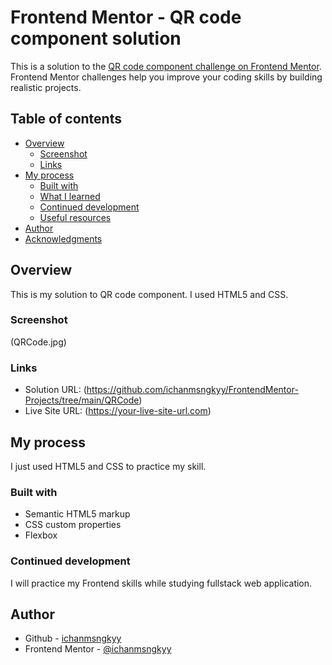 # Frontend Mentor - QR code component solution

This is a solution to the [QR code component challenge on Frontend Mentor](https://www.frontendmentor.io/challenges/qr-code-component-iux_sIO_H). Frontend Mentor challenges help you improve your coding skills by building realistic projects. 

## Table of contents

- [Overview](#overview)
  - [Screenshot](#screenshot)
  - [Links](#links)
- [My process](#my-process)
  - [Built with](#built-with)
  - [What I learned](#what-i-learned)
  - [Continued development](#continued-development)
  - [Useful resources](#useful-resources)
- [Author](#author)
- [Acknowledgments](#acknowledgments)

## Overview

This is my solution to QR code component. I used HTML5 and CSS.


### Screenshot

(QRCode.jpg)



### Links

- Solution URL: (https://github.com/ichanmsngkyy/FrontendMentor-Projects/tree/main/QRCode)
- Live Site URL: (https://your-live-site-url.com)

## My process
I just used HTML5 and CSS to practice my skill.

### Built with

- Semantic HTML5 markup
- CSS custom properties
- Flexbox

### Continued development

I will practice my Frontend skills while studying fullstack web application.

## Author

- Github - [ichanmsngkyy](https://github.com/ichanmsngkyy)
- Frontend Mentor - [@ichanmsngkyy](https://www.frontendmentor.io/profile/ichanmsngkyy)
